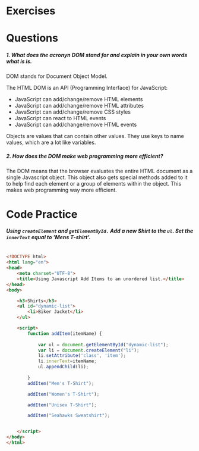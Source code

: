# **Exercises**
# **Questions**

##### **1. What does the acronyn DOM stand for and explain in your own words what is is.**

DOM stands for Document Object Model. 

The HTML DOM is an API (Programming Interface) for JavaScript:

* JavaScript can add/change/remove HTML elements
* JavaScript can add/change/remove HTML attributes
* JavaScript can add/change/remove CSS styles
* JavaScript can react to HTML events
* JavaScript can add/change/remove HTML events

Objects are values that can contain other values. They use keys to name values, which are a lot like variables.

##### **2. How does the DOM make web programming more efficient?**
The DOM means that the browser evaluates the entire HTML document as a single Javascript object. This object also gets special methods added to it to help find each element or a group of elements within the object. This makes web programming way more efficient.
# **Code Practice**
##### **Using `createElement` and `getElementById.` Add a new Shirt to the `ul`. Set the `innerText` equal to 'Mens T-shirt'.**

```html

<!DOCTYPE html>
<html lang="en">
<head>
    <meta charset="UTF-8">
    <title>Using Javascript Add Items to an unordered list.</title>
</head>
<body>

    <h3>Shirts</h3>
	<ul id="dynamic-list">
    	<li>Biker Jacket</li>
	</ul>

    <script>
		function addItem(itemName) {
			
			var ul = document.getElementById("dynamic-list");
			var li = document.createElement("li");
			li.setAttribute('class', 'item');
			li.innerText=itemName;
			ul.appendChild(li);
			
		}
		addItem("Men's T-Shirt");

		addItem("Women's T-Shirt");

		addItem("Unisex T-Shirt");

		addItem("Seahawks Sweatshirt");


    </script>
</body>
</html>

```